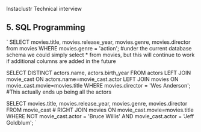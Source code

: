 Instaclustr Technical interview


## 5. SQL Programming
`
SELECT movies.title, movies.release_year, movies.genre, movies.director from movies
WHERE movies.genre = 'action';
#under the current database schema we could simply select * from movies, but this will continue to work if additional columns are added in the future


SELECT DISTINCT actors.name, actors.birth_year
FROM actors
LEFT JOIN movie_cast
ON actors.name=movie_cast.actor
LEFT JOIN movies
ON movie_cast.movie=movies.title
WHERE movies.director = 'Wes Anderson';
#This actually ends up being all the actors


SELECT movies.title, movies.release_year, movies.genre, movies.director
FROM movie_cast #
RIGHT JOIN movies
ON movie_cast.movie=movies.title
WHERE NOT movie_cast.actor = 'Bruce Willis' AND movie_cast.actor = 'Jeff Goldblum';
`